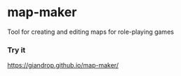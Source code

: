 # map-maker
Tool for creating and editing maps for role-playing games

### Try it
https://giandrop.github.io/map-maker/
